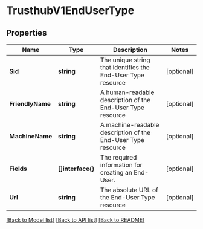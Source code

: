 # TrusthubV1EndUserType

## Properties

Name | Type | Description | Notes
------------ | ------------- | ------------- | -------------
**Sid** | **string** | The unique string that identifies the End-User Type resource |[optional] 
**FriendlyName** | **string** | A human-readable description of the End-User Type resource |[optional] 
**MachineName** | **string** | A machine-readable description of the End-User Type resource |[optional] 
**Fields** | **[]interface{}** | The required information for creating an End-User. |[optional] 
**Url** | **string** | The absolute URL of the End-User Type resource |[optional] 

[[Back to Model list]](../README.md#documentation-for-models) [[Back to API list]](../README.md#documentation-for-api-endpoints) [[Back to README]](../README.md)


